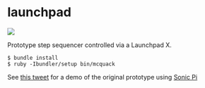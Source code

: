 # launchpad

![](docs/launchpadmcquack.png)

Prototype step sequencer controlled via a Launchpad X.


```console
$ bundle install
$ ruby -Ibundler/setup bin/mcquack
```

See [this tweet](https://twitter.com/techpickles/status/1308423135490912256?s=20) for a demo of the original prototype using [Sonic Pi](https://github.com/sonic-pi-net/sonic-pi)